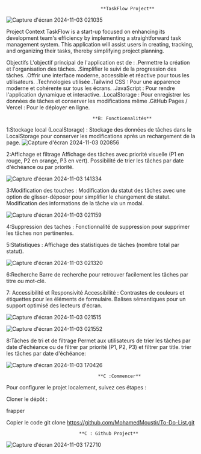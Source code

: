 
                                       **TaskFlow Project**

![Capture d'écran 2024-11-03 021035](https://github.com/user-attachments/assets/aceb600b-4c2e-471e-857a-9209ee48c2b9)




                                       
Project Context TaskFlow is a start-up focused on enhancing its development team's efficiency by implementing a straightforward task management system. This application will assist users in creating, tracking, and organizing their tasks, thereby simplifying project planning.



Objectifs L'objectif principal de l'application est de :
.Permettre la création et l'organisation des tâches.
.Simplifier le suivi de la progression des tâches.
.Offrir une interface moderne, accessible et réactive pour tous les utilisateurs.
.Technologies utilisée
.Tailwind CSS : Pour une apparence moderne et cohérente sur tous les écrans.
.JavaScript : Pour rendre l'application dynamique et interactive.
.LocalStorage : Pour enregistrer les données de tâches et conserver les modifications même 
.GitHub Pages / Vercel : Pour le déployer en ligne.


                                    **B: Fonctionnalités**
1:Stockage local (LocalStorage) : Stockage des données de tâches dans le LocalStorage pour conserver les modifications après un rechargement de la page.
![Capture d'écran 2024-11-03 020856](https://github.com/user-attachments/assets/10a29a06-4a09-49ba-83e2-2892663d4dd3)



2:Affichage et filtrage Affichage des tâches avec priorité visuelle (P1 en rouge, P2 en orange, P3 en vert). Possibilité de trier les tâches par date d'échéance ou par priorité.

![Capture d'écran 2024-11-03 141334](https://github.com/user-attachments/assets/5546d854-d412-4d42-9e99-afbb111b6f32)


3:Modification des touches : Modification du statut des tâches avec une option de glisser-déposer pour simplifier le changement de statut. Modification des informations de la tâche via un modal.

![Capture d'écran 2024-11-03 021159](https://github.com/user-attachments/assets/efc5a5be-45ff-4105-9f3e-31835d557468)


4:Suppression des taches : Fonctionnalité de suppression pour supprimer les tâches non pertinentes.

5:Statistiques : Affichage des statistiques de tâches (nombre total par statut).

![Capture d'écran 2024-11-03 021320](https://github.com/user-attachments/assets/0da88f82-4526-4abb-8c29-3e1e71f84a7f)


6:Recherche Barre de recherche pour retrouver facilement les tâches par titre ou mot-clé.

7: Accessibilité et Responsivité Accessibilité : Contrastes de couleurs et étiquettes pour les éléments de formulaire. Balises sémantiques pour un support optimisé des lecteurs d'écran.

![Capture d'écran 2024-11-03 021515](https://github.com/user-attachments/assets/147063e9-6c38-46cf-b455-2e10ecbfa9a7)

![Capture d'écran 2024-11-03 021552](https://github.com/user-attachments/assets/8af37c8f-7073-4ee0-a232-8eb3ad1d8034)


8:Tâches de tri et de filtrage Permet aux utilisateurs de trier les tâches par date d'échéance ou de filtrer par priorité (P1, P2, P3) et filtrer par title. trier les tâches par date d'échéance:

![Capture d'écran 2024-11-03 170426](https://github.com/user-attachments/assets/449c2221-4109-4432-a596-89ed4126553d)


                                      **C :Commencer**
Pour configurer le projet localement, suivez ces étapes :

Cloner le dépôt :

frapper

Copier le code git clone https://github.com/MohamedMoustir/To-Do-List.git 

                               **C : Github Project**


![Capture d'écran 2024-11-03 172710](https://github.com/user-attachments/assets/363b2571-2e35-427c-9753-c7fb4822f540)
